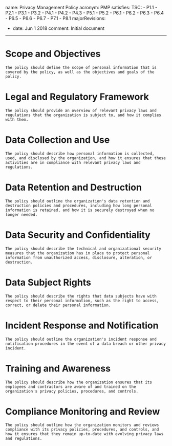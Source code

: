 name: Privacy Management Policy
acronym: PMP
satisfies:
  TSC:
    - P1.1
    - P2.1
    - P3.1
    - P3.2
    - P4.1
    - P4.2
    - P4.3
    - P5.1
    - P5.2
    - P6.1
    - P6.2
    - P6.3
    - P6.4
    - P6.5
    - P6.6
    - P6.7
    - P7.1
    - P8.1
majorRevisions:
  - date: Jun 1 2018
    comment: Initial document
---

<!-- This template was generated by Chat-GPT -->

# Scope and Objectives
    The policy should define the scope of personal information that is covered by the policy, as well as the objectives and goals of the policy.

# Legal and Regulatory Framework
    The policy should provide an overview of relevant privacy laws and regulations that the organization is subject to, and how it complies with them.

# Data Collection and Use
    The policy should describe how personal information is collected, used, and disclosed by the organization, and how it ensures that these activities are in compliance with relevant privacy laws and regulations.

# Data Retention and Destruction
    The policy should outline the organization's data retention and destruction policies and procedures, including how long personal information is retained, and how it is securely destroyed when no longer needed.

# Data Security and Confidentiality
    The policy should describe the technical and organizational security measures that the organization has in place to protect personal information from unauthorized access, disclosure, alteration, or destruction.

# Data Subject Rights
    The policy should describe the rights that data subjects have with respect to their personal information, such as the right to access, correct, or delete their personal information.

# Incident Response and Notification
    The policy should outline the organization's incident response and notification procedures in the event of a data breach or other privacy incident.

# Training and Awareness
    The policy should describe how the organization ensures that its employees and contractors are aware of and trained on the organization's privacy policies, procedures, and controls.

# Compliance Monitoring and Review
    The policy should outline how the organization monitors and reviews compliance with its privacy policies, procedures, and controls, and how it ensures that they remain up-to-date with evolving privacy laws and regulations.